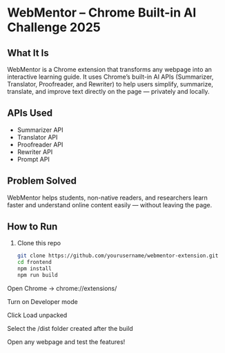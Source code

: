 # WebMentor – Chrome Built-in AI Challenge 2025

##  What It Is
WebMentor is a Chrome extension that transforms any webpage into an interactive learning guide. It uses Chrome’s built-in AI APIs (Summarizer, Translator, Proofreader, and Rewriter) to help users simplify, summarize, translate, and improve text directly on the page — privately and locally.

##  APIs Used
- Summarizer API  
- Translator API  
- Proofreader API  
- Rewriter API
- Prompt API 

##  Problem Solved
WebMentor helps students, non-native readers, and researchers learn faster and understand online content easily — without leaving the page.

##  How to Run
1. Clone this repo  
   ```bash
   git clone https://github.com/yourusername/webmentor-extension.git
   cd frontend
   npm install
   npm run build
   ```
Open Chrome → chrome://extensions/

Turn on Developer mode

Click Load unpacked

Select the /dist folder created after the build

Open any webpage and test the features!
